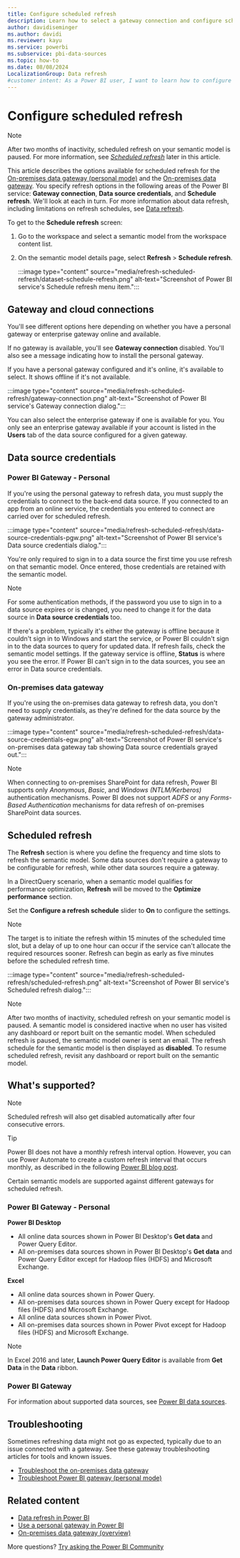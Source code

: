 ```yaml
---
title: Configure scheduled refresh
description: Learn how to select a gateway connection and configure scheduled refresh for a semantic model in the Power BI service.
author: davidiseminger
ms.author: davidi
ms.reviewer: kayu
ms.service: powerbi
ms.subservice: pbi-data-sources
ms.topic: how-to
ms.date: 08/08/2024
LocalizationGroup: Data refresh
#customer intent: As a Power BI user, I want to learn how to configure scheduled refresh for a semantic model in the Power BI service so that I can keep my data up to date and ensure accurate insights in my reports and dashboards.
---
```


# Configure scheduled refresh

>[!NOTE]
>After two months of inactivity, scheduled refresh on your semantic model is paused. For more information, see [*Scheduled refresh*](#scheduled-refresh) later in this article.

This article describes the options available for scheduled refresh for the [On-premises data gateway (personal mode)](service-gateway-personal-mode.md) and the [On-premises data gateway](service-gateway-onprem.md). You specify refresh options in the following areas of the Power BI service: **Gateway connection**, **Data source credentials**, and **Schedule refresh**. We'll look at each in turn. For more information about data refresh, including limitations on refresh schedules, see [Data refresh](refresh-data.md#data-refresh).

To get to the **Schedule refresh** screen:

1. Go to the workspace and select a semantic model from the workspace content list.

1. On the semantic model details page, select **Refresh** > **Schedule refresh**.

    :::image type="content" source="media/refresh-scheduled-refresh/dataset-schedule-refresh.png" alt-text="Screenshot of Power BI service's Schedule refresh menu item.":::

## Gateway and cloud connections

You'll see different options here depending on whether you have a personal gateway or enterprise gateway online and available.

If no gateway is available, you'll see **Gateway connection** disabled. You'll also see a message indicating how to install the personal gateway.

If you have a personal gateway configured and it's online, it's available to select. It shows offline if it's not available.

:::image type="content" source="media/refresh-scheduled-refresh/gateway-connection.png" alt-text="Screenshot of Power BI service's Gateway connection dialog.":::

You can also select the enterprise gateway if one is available for you. You only see an enterprise gateway available if your account is listed in the **Users** tab of the data source configured for a given gateway.

## Data source credentials

### Power BI Gateway - Personal

If you're using the personal gateway to refresh data, you must supply the credentials to connect to the back-end data source. If you connected to an app from an online service, the credentials you entered to connect are carried over for scheduled refresh.

:::image type="content" source="media/refresh-scheduled-refresh/data-source-credentials-pgw.png" alt-text="Screenshot of Power BI service's Data source credentials dialog.":::

You're only required to sign in to a data source the first time you use refresh on that semantic model. Once entered, those credentials are retained with the semantic model.

> [!NOTE]
> For some authentication methods, if the password you use to sign in to a data source expires or is changed, you need to change it for the data source in **Data source credentials** too.

If there's a problem, typically it's either the gateway is offline because it couldn't sign in to Windows and start the service, or Power BI couldn't sign in to the data sources to query for updated data. If refresh fails, check the semantic model settings. If the gateway service is offline, **Status** is where you see the error. If Power BI can't sign in to the data sources, you see an error in Data source credentials.

### On-premises data gateway

If you're using the on-premises data gateway to refresh data, you don't need to supply credentials, as they're defined for the data source by the gateway administrator.

:::image type="content" source="media/refresh-scheduled-refresh/data-source-credentials-egw.png" alt-text="Screenshot of Power BI service's on-premises data gateway tab showing Data source credentials grayed out.":::

> [!NOTE]
> When connecting to on-premises SharePoint for data refresh, Power BI supports only *Anonymous*, *Basic*, and *Windows (NTLM/Kerberos)* authentication mechanisms. Power BI does not support *ADFS* or any *Forms-Based Authentication* mechanisms for data refresh of on-premises SharePoint data sources.

## Scheduled refresh

The **Refresh** section is where you define the frequency and time slots to refresh the semantic model. Some data sources don't require a gateway to be configurable for refresh, while other data sources require a gateway.

In a DirectQuery scenario, when a semantic model qualifies for performance optimization, **Refresh** will be moved to the **Optimize performance** section.

Set the **Configure a refresh schedule** slider to **On** to configure the settings.

> [!NOTE]
> The target is to initiate the refresh within 15 minutes of the scheduled time slot, but a delay of up to one hour can occur if the service can't allocate the required resources sooner. Refresh can begin as early as five minutes before the scheduled refresh time. 

:::image type="content" source="media/refresh-scheduled-refresh/scheduled-refresh.png" alt-text="Screenshot of Power BI service's Scheduled refresh dialog.":::

> [!NOTE]
> After two months of inactivity, scheduled refresh on your semantic model is paused. A semantic model is considered inactive when no user has visited any dashboard or report built on the semantic model. When scheduled refresh is paused, the semantic model owner is sent an email. The refresh schedule for the semantic model is then displayed as **disabled**. To resume scheduled refresh, revisit any dashboard or report built on the semantic model.

## What's supported?

> [!NOTE]
> Scheduled refresh will also get disabled automatically after four consecutive errors.

> [!TIP]
> Power BI does not have a monthly refresh interval option. However, you can use Power Automate to create a custom refresh interval that occurs monthly, as described in the following [Power BI blog post](https://powerbi.microsoft.com/blog/refresh-your-power-bi-dataset-using-microsoft-flow/). 

Certain semantic models are supported against different gateways for scheduled refresh.

### Power BI Gateway - Personal

**Power BI Desktop**

* All online data sources shown in Power BI Desktop's **Get data** and Power Query Editor.
* All on-premises data sources shown in Power BI Desktop's **Get data** and Power Query Editor except for Hadoop files (HDFS) and Microsoft Exchange.

**Excel**

* All online data sources shown in Power Query.
* All on-premises data sources shown in Power Query except for Hadoop files (HDFS) and Microsoft Exchange.
* All online data sources shown in Power Pivot.
* All on-premises data sources shown in Power Pivot except for Hadoop files (HDFS) and Microsoft Exchange.

> [!NOTE]
> In Excel 2016 and later, **Launch Power Query Editor** is available from **Get Data** in the **Data** ribbon.

### Power BI Gateway

For information about supported data sources, see [Power BI data sources](power-bi-data-sources.md).

## Troubleshooting

Sometimes refreshing data might not go as expected, typically due to an issue connected with a gateway. See these gateway troubleshooting articles for tools and known issues.

* [Troubleshoot the on-premises data gateway](service-gateway-onprem-tshoot.md)
* [Troubleshoot Power BI gateway (personal mode)](service-admin-troubleshooting-power-bi-personal-gateway.md)

## Related content

* [Data refresh in Power BI](refresh-data.md)  
* [Use a personal gateway in Power BI](service-gateway-personal-mode.md)  
* [On-premises data gateway (overview)](service-gateway-onprem.md)

More questions? [Try asking the Power BI Community](https://community.powerbi.com/)
